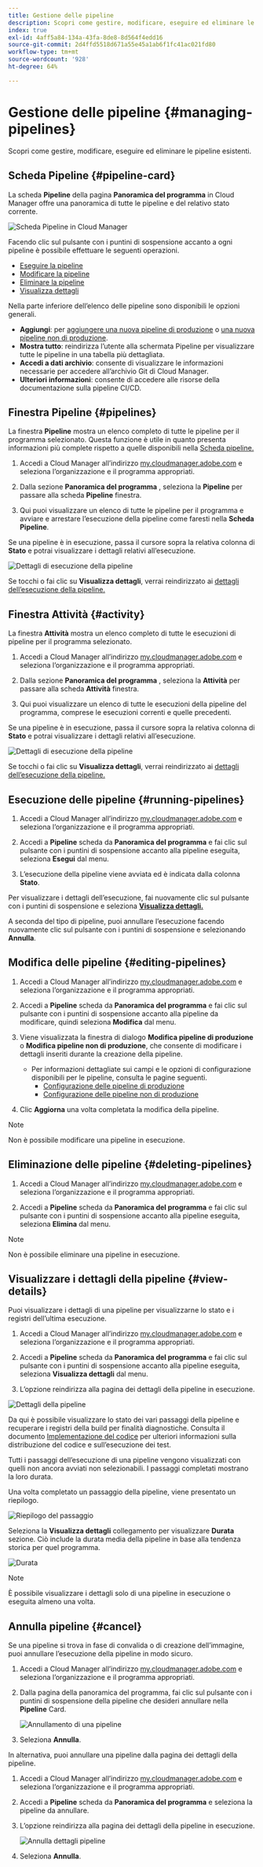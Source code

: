 ```yaml
---
title: Gestione delle pipeline
description: Scopri come gestire, modificare, eseguire ed eliminare le pipeline esistenti.
index: true
exl-id: 4aff5a84-134a-43fa-8de8-8d564f4edd16
source-git-commit: 2d4ffd5518d671a55e45a1ab6f1fc41ac021fd80
workflow-type: tm+mt
source-wordcount: '928'
ht-degree: 64%

---
```



# Gestione delle pipeline {#managing-pipelines}

Scopri come gestire, modificare, eseguire ed eliminare le pipeline esistenti.

## Scheda Pipeline {#pipeline-card}

La scheda **Pipeline** della pagina **Panoramica del programma** in Cloud Manager offre una panoramica di tutte le pipeline e del relativo stato corrente.

![Scheda Pipeline in Cloud Manager](/help/implementing/cloud-manager/assets/configure-pipeline/pipelines-card.png)

Facendo clic sul pulsante con i puntini di sospensione accanto a ogni pipeline è possibile effettuare le seguenti operazioni.

* [Eseguire la pipeline](#running-pipelines)
* [Modificare la pipeline](#editing-pipelines)
* [Eliminare la pipeline](#deleting-pipelines)
* [Visualizza dettagli](#view-details)

Nella parte inferiore dell’elenco delle pipeline sono disponibili le opzioni generali.

* **Aggiungi**: per [aggiungere una nuova pipeline di produzione](configuring-production-pipelines.md) o [una nuova pipeline non di produzione](configuring-non-production-pipelines.md).
* **Mostra tutto**: reindirizza l’utente alla schermata Pipeline per visualizzare tutte le pipeline in una tabella più dettagliata.
* **Accedi a dati archivio**: consente di visualizzare le informazioni necessarie per accedere all’archivio Git di Cloud Manager.
* **Ulteriori informazioni**: consente di accedere alle risorse della documentazione sulla pipeline CI/CD.

## Finestra Pipeline {#pipelines}

La finestra **Pipeline** mostra un elenco completo di tutte le pipeline per il programma selezionato. Questa funzione è utile in quanto presenta informazioni più complete rispetto a quelle disponibili nella [Scheda pipeline.](#pipeline-card)

1. Accedi a Cloud Manager all’indirizzo [my.cloudmanager.adobe.com](https://my.cloudmanager.adobe.com/) e seleziona l’organizzazione e il programma appropriati.

1. Dalla sezione **Panoramica del programma** , seleziona la **Pipeline** per passare alla scheda **Pipeline** finestra.

1. Qui puoi visualizzare un elenco di tutte le pipeline per il programma e avviare e arrestare l’esecuzione della pipeline come faresti nella **Scheda Pipeline**.

Se una pipeline è in esecuzione, passa il cursore sopra la relativa colonna di **Stato** e potrai visualizzare i dettagli relativi all’esecuzione.

![Dettagli di esecuzione della pipeline](/help/implementing/cloud-manager/assets/configure-pipeline/pipeline-status.png)

Se tocchi o fai clic su **Visualizza dettagli**, verrai reindirizzato ai [dettagli dell’esecuzione della pipeline.](#view-details)

## Finestra Attività {#activity}

La finestra **Attività** mostra un elenco completo di tutte le esecuzioni di pipeline per il programma selezionato.

1. Accedi a Cloud Manager all’indirizzo [my.cloudmanager.adobe.com](https://my.cloudmanager.adobe.com/) e seleziona l’organizzazione e il programma appropriati.

1. Dalla sezione **Panoramica del programma** , seleziona la **Attività** per passare alla scheda **Attività** finestra.

1. Qui puoi visualizzare un elenco di tutte le esecuzioni della pipeline del programma, comprese le esecuzioni correnti e quelle precedenti.

Se una pipeline è in esecuzione, passa il cursore sopra la relativa colonna di **Stato** e potrai visualizzare i dettagli relativi all’esecuzione.

![Dettagli di esecuzione della pipeline](/help/implementing/cloud-manager/assets/configure-pipeline/pipeline-activity.png)

Se tocchi o fai clic su **Visualizza dettagli**, verrai reindirizzato ai [dettagli dell’esecuzione della pipeline.](#view-details)

## Esecuzione delle pipeline {#running-pipelines}

1. Accedi a Cloud Manager all’indirizzo [my.cloudmanager.adobe.com](https://my.cloudmanager.adobe.com/) e seleziona l’organizzazione e il programma appropriati.

1. Accedi a **Pipeline** scheda da **Panoramica del programma** e fai clic sul pulsante con i puntini di sospensione accanto alla pipeline eseguita, seleziona **Esegui** dal menu.

1. L’esecuzione della pipeline viene avviata ed è indicata dalla colonna **Stato**.

Per visualizzare i dettagli dell’esecuzione, fai nuovamente clic sul pulsante con i puntini di sospensione e seleziona **[Visualizza dettagli.](#view-details)**

A seconda del tipo di pipeline, puoi annullare l’esecuzione facendo nuovamente clic sul pulsante con i puntini di sospensione e selezionando **Annulla**.

## Modifica delle pipeline {#editing-pipelines}

1. Accedi a Cloud Manager all’indirizzo [my.cloudmanager.adobe.com](https://my.cloudmanager.adobe.com/) e seleziona l’organizzazione e il programma appropriati.

1. Accedi a **Pipeline** scheda da **Panoramica del programma** e fai clic sul pulsante con i puntini di sospensione accanto alla pipeline da modificare, quindi seleziona **Modifica** dal menu.

1. Viene visualizzata la finestra di dialogo **Modifica pipeline di produzione** o **Modifica pipeline non di produzione**, che consente di modificare i dettagli inseriti durante la creazione della pipeline.

   * Per informazioni dettagliate sui campi e le opzioni di configurazione disponibili per le pipeline, consulta le pagine seguenti.
      * [Configurazione delle pipeline di produzione](configuring-production-pipelines.md)
      * [Configurazione delle pipeline non di produzione](configuring-non-production-pipelines.md)

1. Clic **Aggiorna** una volta completata la modifica della pipeline.

>[!NOTE]
>
>Non è possibile modificare una pipeline in esecuzione.

## Eliminazione delle pipeline {#deleting-pipelines}

1. Accedi a Cloud Manager all’indirizzo [my.cloudmanager.adobe.com](https://my.cloudmanager.adobe.com/) e seleziona l’organizzazione e il programma appropriati.

1. Accedi a **Pipeline** scheda da **Panoramica del programma** e fai clic sul pulsante con i puntini di sospensione accanto alla pipeline eseguita, seleziona **Elimina** dal menu.

>[!NOTE]
>
>Non è possibile eliminare una pipeline in esecuzione.

## Visualizzare i dettagli della pipeline {#view-details}

Puoi visualizzare i dettagli di una pipeline per visualizzarne lo stato e i registri dell’ultima esecuzione.

1. Accedi a Cloud Manager all’indirizzo [my.cloudmanager.adobe.com](https://my.cloudmanager.adobe.com/) e seleziona l’organizzazione e il programma appropriati.

1. Accedi a **Pipeline** scheda da **Panoramica del programma** e fai clic sul pulsante con i puntini di sospensione accanto alla pipeline eseguita, seleziona **Visualizza dettagli** dal menu.

1. L’opzione reindirizza alla pagina dei dettagli della pipeline in esecuzione.

![Dettagli della pipeline](/help/implementing/cloud-manager/assets/configure-pipeline/pipeline-running-details.png)

Da qui è possibile visualizzare lo stato dei vari passaggi della pipeline e recuperare i registri della build per finalità diagnostiche. Consulta il documento [Implementazione del codice](/help/implementing/cloud-manager/deploy-code.md) per ulteriori informazioni sulla distribuzione del codice e sull’esecuzione dei test.

Tutti i passaggi dell’esecuzione di una pipeline vengono visualizzati con quelli non ancora avviati non selezionabili. I passaggi completati mostrano la loro durata.

Una volta completato un passaggio della pipeline, viene presentato un riepilogo.

![Riepilogo del passaggio](/help/implementing/cloud-manager/assets/configure-pipeline/pipeline-step.png)

Seleziona la **Visualizza dettagli** collegamento per visualizzare **Durata** sezione. Ciò include la durata media della pipeline in base alla tendenza storica per quel programma.

![Durata](/help/implementing/cloud-manager/assets/configure-pipeline/duration.png)

>[!NOTE]
>
>È possibile visualizzare i dettagli solo di una pipeline in esecuzione o eseguita almeno una volta.

## Annulla pipeline {#cancel}

Se una pipeline si trova in fase di convalida o di creazione dell’immagine, puoi annullare l’esecuzione della pipeline in modo sicuro.

1. Accedi a Cloud Manager all’indirizzo [my.cloudmanager.adobe.com](https://my.cloudmanager.adobe.com/) e seleziona l’organizzazione e il programma appropriati.

1. Dalla pagina della panoramica del programma, fai clic sul pulsante con i puntini di sospensione della pipeline che desideri annullare nella **Pipeline** Card.

   ![Annullamento di una pipeline](/help/implementing/cloud-manager/assets/cancel-pipeline.png)

1. Seleziona **Annulla**.

In alternativa, puoi annullare una pipeline dalla pagina dei dettagli della pipeline.

1. Accedi a Cloud Manager all’indirizzo [my.cloudmanager.adobe.com](https://my.cloudmanager.adobe.com/) e seleziona l’organizzazione e il programma appropriati.

1. Accedi a **Pipeline** scheda da **Panoramica del programma** e seleziona la pipeline da annullare.

1. L’opzione reindirizza alla pagina dei dettagli della pipeline in esecuzione.

   ![Annulla dettagli pipeline](/help/implementing/cloud-manager/assets/cancel-pipeline-details.png)

1. Seleziona **Annulla**.
